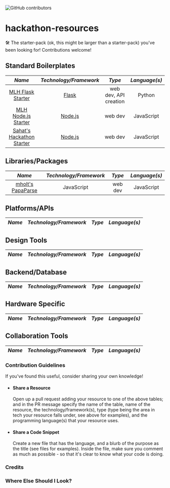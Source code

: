 ![GitHub contributors](https://img.shields.io/github/contributors/simcard0000/hackathon-resources)
# hackathon-resources
🛠 The starter-pack (ok, this might be larger than a starter-pack) you've been looking for! Contributions welcome!

## Standard Boilerplates
|_Name_|_Technology/Framework_|_Type_|_Language(s)_|
|:----:|:--------------------:|:----:|:-----------:|
|[MLH Flask Starter](https://github.com/MLH/mlh-hackathon-flask-starter)|[Flask](https://flask.palletsprojects.com/en/1.1.x/)|web dev, API creation|Python
|[MLH Node.js Starter](https://github.com/MLH/mlh-hackathon-nodejs-starter)|[Node.js](https://nodejs.org/en/docs/)|web dev|JavaScript|
|[Sahat's Hackathon Starter](https://github.com/sahat/hackathon-starter#how-it-works-mini-guides)|[Node.js](https://nodejs.org/en/docs/)|web dev|JavaScript

## Libraries/Packages
|_Name_|_Technology/Framework_|_Type_|_Language(s)_|
|:----:|:--------------------:|:----:|:-----------:|
|[mholt's PapaParse](https://github.com/mholt/PapaParse)|JavaScript|web dev|JavaScript

## Platforms/APIs
|_Name_|_Technology/Framework_|_Type_|_Language(s)_|
|:----:|:--------------------:|:----:|:-----------:|

## Design Tools
|_Name_|_Technology/Framework_|_Type_|_Language(s)_|
|:----:|:--------------------:|:----:|:-----------:|

## Backend/Database
|_Name_|_Technology/Framework_|_Type_|_Language(s)_|
|:----:|:--------------------:|:----:|:-----------:|

## Hardware Specific
|_Name_|_Technology/Framework_|_Type_|_Language(s)_|
|:----:|:--------------------:|:----:|:-----------:

## Collaboration Tools
|_Name_|_Technology/Framework_|_Type_|_Language(s)_|
|:----:|:--------------------:|:----:|:-----------:|

### Contribution Guidelines
If you've found this useful, consider sharing your own knowledge! 
* #### Share a Resource
  Open up a pull request adding your resource to one of the above tables; and in the PR message specify the name of the table, name of the resource, the technology/framework(s), type (type being the area in tech your resource falls under, see above for examples), and the programming language(s) that your resource uses.
* #### Share a Code Snippet
  Create a new file that has the language, and a blurb of the purpose as the title (see files for examples). Inside the file, make sure you comment as much as possible - so that it's clear to know what your code is doing.

### Credits

### Where Else Should I Look?
